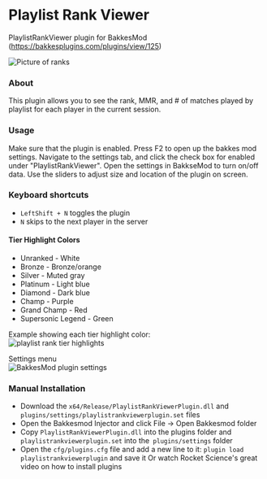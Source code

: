 # Playlist Rank Viewer  
PlaylistRankViewer plugin for BakkesMod (https://bakkesplugins.com/plugins/view/125)

![Picture of ranks](https://i.imgur.com/uF8nsLN.png)

### About  
This plugin allows you to see the rank, MMR, and # of matches played by playlist for each player in the current session. 

### Usage  
Make sure that the plugin is enabled. Press F2 to open up the bakkes mod settings. Navigate to the settings tab, and click the check box for enabled under "PlaylistRankViewer".  Open the settings in BakkseMod to turn on/off data. Use the sliders to adjust size and location of the plugin on screen.

### Keyboard shortcuts
- `LeftShift + N` toggles the plugin
- `N` skips to the next player in the server

#### Tier Highlight Colors
- Unranked - White
- Bronze - Bronze/orange
- Silver - Muted gray
- Platinum - Light blue
- Diamond - Dark blue
- Champ - Purple
- Grand Champ - Red
- Supersonic Legend - Green  

Example showing each tier highlight color:  
![playlist rank tier highlights](https://i.imgur.com/q0ZbMqH.png)

Settings menu  
![BakkesMod plugin settings](https://i.imgur.com/zBTRQJv.png)

### Manual Installation
- Download the `x64/Release/PlaylistRankViewerPlugin.dll` and `plugins/settings/playlistrankviewerplugin.set` files
- Open the Bakkesmod Injector and click File -> Open Bakkesmod folder
- Copy `PlaylistRankViewerPlugin.dll` into the plugins folder and `playlistrankviewerplugin.set` into the` plugins/settings` folder
- Open the `cfg/plugins.cfg` file and add a new line to it: `plugin load playlistrankviewerplugin` and save it Or watch Rocket Science's great video on how to install plugins
